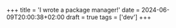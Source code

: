 +++
title = 'I wrote a package manager!'
date = 2024-06-09T20:00:38+02:00
draft = true
tags = ['dev']
+++
